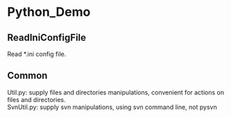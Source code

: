 # Python_Demo

## ReadIniConfigFile
Read *.ini config file.


## Common
Util.py: supply files and directories manipulations, convenient for actions on files and directories.  
SvnUtil.py: supply svn manipulations, using svn command line, not pysvn




